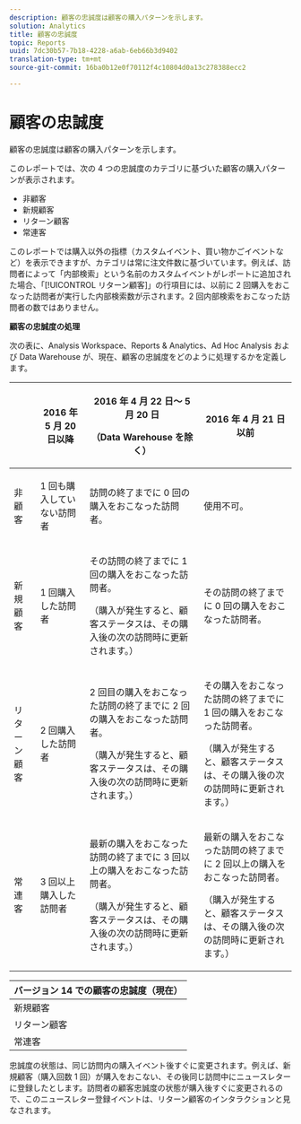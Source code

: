 ```yaml
---
description: 顧客の忠誠度は顧客の購入パターンを示します。
solution: Analytics
title: 顧客の忠誠度
topic: Reports
uuid: 7dc30b57-7b18-4228-a6ab-6eb66b3d9402
translation-type: tm+mt
source-git-commit: 16ba0b12e0f70112f4c10804d0a13c278388ecc2

---
```



# 顧客の忠誠度

顧客の忠誠度は顧客の購入パターンを示します。

このレポートでは、次の 4 つの忠誠度のカテゴリに基づいた顧客の購入パターンが表示されます。

* 非顧客
* 新規顧客
* リターン顧客
* 常連客

このレポートでは購入以外の指標（カスタムイベント、買い物かごイベントなど）を表示できますが、カテゴリは常に注文件数に基づいています。例えば、訪問者によって「内部検索」という名前のカスタムイベントがレポートに追加された場合、「[!UICONTROL リターン顧客]」の行項目には、以前に 2 回購入をおこなった訪問者が実行した内部検索数が示されます。2 回内部検索をおこなった訪問者の数ではありません。

**顧客の忠誠度の処理**

次の表に、Analysis Workspace、Reports &amp; Analytics、Ad Hoc Analysis および Data Warehouse が、現在、顧客の忠誠度をどのように処理するかを定義します。

<table id="table_E6A5CA96BE5C47F29F09688A4D41BC60"> 
 <thead> 
  <tr> 
   <th colname="col1" class="entry"> </th> 
   <th colname="col2" class="entry"> <p>2016 年 5 月 20 日以降 </p> </th> 
   <th colname="col3" class="entry"> <p>2016 年 4 月 22 日～ 5 月 20 日 </p> <p>（Data Warehouse を除く） </p> </th> 
   <th colname="col4" class="entry"> <p>2016 年 4 月 21 日以前 </p> </th> 
  </tr>
 </thead>
 <tbody> 
  <tr> 
   <td colname="col1"> <p>非顧客 </p> </td> 
   <td colname="col2"> <p>1 回も購入していない訪問者 </p> </td> 
   <td colname="col3"> <p>訪問の終了までに 0 回の購入をおこなった訪問者。 </p> </td> 
   <td colname="col4"> <p>使用不可。 </p> </td> 
  </tr> 
  <tr> 
   <td colname="col1"> <p>新規顧客 </p> </td> 
   <td colname="col2"> <p>1 回購入した訪問者 </p> </td> 
   <td colname="col3"> <p>その訪問の終了までに 1 回の購入をおこなった訪問者。 </p> <p>（購入が発生すると、顧客ステータスは、その購入後の次の訪問時に更新されます。） </p> </td> 
   <td colname="col4"> <p>その訪問の終了までに 0 回の購入をおこなった訪問者。 </p> </td> 
  </tr> 
  <tr> 
   <td colname="col1"> <p>リターン顧客 </p> </td> 
   <td colname="col2"> <p>2 回購入した訪問者 </p> </td> 
   <td colname="col3"> <p>2 回目の購入をおこなった訪問の終了までに 2 回の購入をおこなった訪問者。 </p> <p>（購入が発生すると、顧客ステータスは、その購入後の次の訪問時に更新されます。） </p> </td> 
   <td colname="col4"> <p>その購入をおこなった訪問の終了までに 1 回の購入をおこなった訪問者。 </p> <p>（購入が発生すると、顧客ステータスは、その購入後の次の訪問時に更新されます。） </p> </td> 
  </tr> 
  <tr> 
   <td colname="col1"> <p>常連客 </p> </td> 
   <td colname="col2"> <p>3 回以上購入した訪問者 </p> </td> 
   <td colname="col3"> <p>最新の購入をおこなった訪問の終了までに 3 回以上の購入をおこなった訪問者。 </p> <p>（購入が発生すると、顧客ステータスは、その購入後の次の訪問時に更新されます。） </p> </td> 
   <td colname="col4"> <p>最新の購入をおこなった訪問の終了までに 2 回以上の購入をおこなった訪問者。 </p> <p>（購入が発生すると、顧客ステータスは、その購入後の次の訪問時に更新されます。） </p> </td> 
  </tr> 
 </tbody> 
</table>

| バージョン 14 での顧客の忠誠度（現在） |
|---|
| 新規顧客 | 1 回の訪問および 1 回の購入 |
| リターン顧客 | 2 回以上の訪問と 2 回の購入 |
| 常連客 | 2 回以上の訪問と 3 回以上の購入 |

忠誠度の状態は、同じ訪問内の購入イベント後すぐに変更されます。例えば、新規顧客（購入回数 1 回）が購入をおこない、その後同じ訪問中にニュースレターに登録したとします。訪問者の顧客忠誠度の状態が購入後すぐに変更されるので、このニュースレター登録イベントは、リターン顧客のインタラクションと見なされます。

